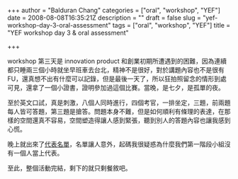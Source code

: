 +++
author = "Balduran Chang"
categories = ["oral", "workshop", "YEF"]
date = 2008-08-08T16:35:21Z
description = ""
draft = false
slug = "yef-workshop-day-3-oral-assessment"
tags = ["oral", "workshop", "YEF"]
title = "YEF workshop day 3 & oral assessment"

+++


workshop 第三天是 innovation product 和創業初期所遭遇到的困難，因為連續都只睡兩三個小時就坐早班車去台北，精神不是很好，對於講題內容也不是很有 FU，還真想不出有什麼可以記錄，但是最後一天了，所以狂拍照留念的情形到處可見，還拿了一個小證書，證明參加過這個比賽。當晚，是七夕，是孤單的夜。

至於英文口試，真是刺激，八個人同時進行，四個考官，一排坐定，三題，前兩題每人皆可答題，第三題是搶答。問題本身不難，但是如何順利有條理的表達，在那樣的空間還真不容易，空間塑造得讓人感到緊張，聽到別人的答題內容也讓我感到心慌。

晚上就出來了[代表名單](http://www.entrepreneurship.net.tw/yefbb_Forum/PHP/viewtopic.php?f=105&t=7803)，名單讓人意外，起碼我很疑惑為什麼我們第一階段小組沒有一個人當上代表。

至此，整個活動完結，剩下的就只剩餐敘吧。

